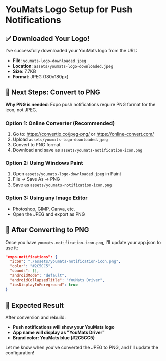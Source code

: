 # YouMats Logo Setup for Push Notifications

## ✅ Downloaded Your Logo!

I've successfully downloaded your YouMats logo from the URL:
- **File**: `youmats-logo-downloaded.jpeg`
- **Location**: `assets/youmats-logo-downloaded.jpeg`
- **Size**: 7.7KB
- **Format**: JPEG (180x180px)

## 🔄 Next Steps: Convert to PNG

**Why PNG is needed**: Expo push notifications require PNG format for the icon, not JPEG.

### **Option 1: Online Converter (Recommended)**
1. Go to: https://convertio.co/jpeg-png/ or https://online-convert.com/
2. Upload `assets/youmats-logo-downloaded.jpeg`
3. Convert to PNG format
4. Download and save as `assets/youmats-notification-icon.png`

### **Option 2: Using Windows Paint**
1. Open `assets/youmats-logo-downloaded.jpeg` in Paint
2. File → Save As → PNG
3. Save as `assets/youmats-notification-icon.png`

### **Option 3: Using any Image Editor**
- Photoshop, GIMP, Canva, etc.
- Open the JPEG and export as PNG

## 📝 After Converting to PNG

Once you have `youmats-notification-icon.png`, I'll update your app.json to use it:

```json
"expo-notifications": {
  "icon": "./assets/youmats-notification-icon.png",
  "color": "#2C5CC5",
  "sounds": [],
  "androidMode": "default",
  "androidCollapsedTitle": "YouMats Driver",
  "iosDisplayInForeground": true
}
```

## 🎯 Expected Result

After conversion and rebuild:
- **Push notifications will show your YouMats logo**
- **App name will display as "YouMats Driver"**
- **Brand color: YouMats blue (#2C5CC5)**

Let me know when you've converted the JPEG to PNG, and I'll update the configuration!
